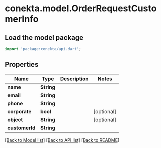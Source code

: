 # conekta.model.OrderRequestCustomerInfo

## Load the model package
```dart
import 'package:conekta/api.dart';
```

## Properties
Name | Type | Description | Notes
------------ | ------------- | ------------- | -------------
**name** | **String** |  | 
**email** | **String** |  | 
**phone** | **String** |  | 
**corporate** | **bool** |  | [optional] 
**object** | **String** |  | [optional] 
**customerId** | **String** |  | 

[[Back to Model list]](../README.md#documentation-for-models) [[Back to API list]](../README.md#documentation-for-api-endpoints) [[Back to README]](../README.md)


